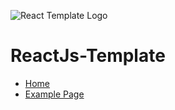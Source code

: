 ![React Template Logo](https://madewithreactjs.com/mandant/madewithreactjs/images/logo.png)

# ReactJs-Template

- [Home](https://github.com/lucas2005gao/ReactJS-Template)
- [Example Page](https://github.com/lucas2005gao/ReactJS-Template/wiki/example-page)
